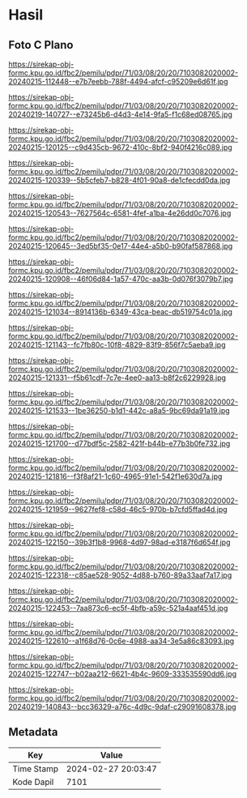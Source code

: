# Hasil

## Foto C Plano

https://sirekap-obj-formc.kpu.go.id/fbc2/pemilu/pdpr/71/03/08/20/20/7103082020002-20240215-112448--e7b7eebb-788f-4494-afcf-c95209e6d61f.jpg

https://sirekap-obj-formc.kpu.go.id/fbc2/pemilu/pdpr/71/03/08/20/20/7103082020002-20240219-140727--e73245b6-d4d3-4e14-9fa5-f1c68ed08765.jpg

https://sirekap-obj-formc.kpu.go.id/fbc2/pemilu/pdpr/71/03/08/20/20/7103082020002-20240215-120125--c9d435cb-9672-410c-8bf2-940f4216c089.jpg

https://sirekap-obj-formc.kpu.go.id/fbc2/pemilu/pdpr/71/03/08/20/20/7103082020002-20240215-120339--5b5cfeb7-b828-4f01-90a8-de1cfecdd0da.jpg

https://sirekap-obj-formc.kpu.go.id/fbc2/pemilu/pdpr/71/03/08/20/20/7103082020002-20240215-120543--7627564c-6581-4fef-a1ba-4e26dd0c7076.jpg

https://sirekap-obj-formc.kpu.go.id/fbc2/pemilu/pdpr/71/03/08/20/20/7103082020002-20240215-120645--3ed5bf35-0e17-44e4-a5b0-b90faf587868.jpg

https://sirekap-obj-formc.kpu.go.id/fbc2/pemilu/pdpr/71/03/08/20/20/7103082020002-20240215-120908--46f06d84-1a57-470c-aa3b-0d076f3079b7.jpg

https://sirekap-obj-formc.kpu.go.id/fbc2/pemilu/pdpr/71/03/08/20/20/7103082020002-20240215-121034--8914136b-6349-43ca-beac-db519754c01a.jpg

https://sirekap-obj-formc.kpu.go.id/fbc2/pemilu/pdpr/71/03/08/20/20/7103082020002-20240215-121143--fc7fb80c-10f8-4829-83f9-856f7c5aeba9.jpg

https://sirekap-obj-formc.kpu.go.id/fbc2/pemilu/pdpr/71/03/08/20/20/7103082020002-20240215-121331--f5b61cdf-7c7e-4ee0-aa13-b8f2c6229928.jpg

https://sirekap-obj-formc.kpu.go.id/fbc2/pemilu/pdpr/71/03/08/20/20/7103082020002-20240215-121533--1be36250-b1d1-442c-a8a5-9bc69da91a19.jpg

https://sirekap-obj-formc.kpu.go.id/fbc2/pemilu/pdpr/71/03/08/20/20/7103082020002-20240215-121700--d77bdf5c-2582-421f-b44b-e77b3b0fe732.jpg

https://sirekap-obj-formc.kpu.go.id/fbc2/pemilu/pdpr/71/03/08/20/20/7103082020002-20240215-121816--f3f8af21-1c60-4965-91e1-542f1e630d7a.jpg

https://sirekap-obj-formc.kpu.go.id/fbc2/pemilu/pdpr/71/03/08/20/20/7103082020002-20240215-121959--9627fef8-c58d-46c5-970b-b7cfd5ffad4d.jpg

https://sirekap-obj-formc.kpu.go.id/fbc2/pemilu/pdpr/71/03/08/20/20/7103082020002-20240215-122150--39b3f1b8-9968-4d97-98ad-e3187f6d654f.jpg

https://sirekap-obj-formc.kpu.go.id/fbc2/pemilu/pdpr/71/03/08/20/20/7103082020002-20240215-122318--c85ae528-9052-4d88-b760-89a33aaf7a17.jpg

https://sirekap-obj-formc.kpu.go.id/fbc2/pemilu/pdpr/71/03/08/20/20/7103082020002-20240215-122453--7aa873c6-ec5f-4bfb-a59c-521a4aaf451d.jpg

https://sirekap-obj-formc.kpu.go.id/fbc2/pemilu/pdpr/71/03/08/20/20/7103082020002-20240215-122610--a1f68d76-0c6e-4988-aa34-3e5a86c83093.jpg

https://sirekap-obj-formc.kpu.go.id/fbc2/pemilu/pdpr/71/03/08/20/20/7103082020002-20240215-122747--b02aa212-6621-4b4c-9609-333535590dd6.jpg

https://sirekap-obj-formc.kpu.go.id/fbc2/pemilu/pdpr/71/03/08/20/20/7103082020002-20240219-140843--bcc36329-a76c-4d9c-9daf-c29091608378.jpg


## Metadata

| Key        | Value               |
| ---------- | ------------------- |
| Time Stamp | 2024-02-27 20:03:47 |
| Kode Dapil | 7101                |



